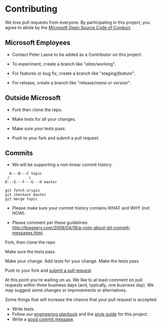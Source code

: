 # Contributing

We love pull requests from everyone. By participating in this project, you
agree to abide by the [Microsoft Open Source Code of Conduct](https://opensource.microsoft.com/codeofconduct/).

## Microsoft Employees

-   Contact Peter Lasne to be added as a Contributor on this project.

-   To experiment, create a branch like "_alias_/working".

-   For features or bug fix, create a branch like "staging/_feature_".

-   For release, create a branch like "release/_name or version_".

## Outside Microsoft

-   Fork then clone the repo.

-   Make tests for all your changes.

-   Make sure your tests pass.

-   Push to your fork and submit a pull request.

## Commits

-   We will be supporting a non-linear commit history.

```
  A---B---C topic
 /         \
D---E---F---G---H master

git fetch origin
git checkout master
git merge topic
```

-   Please make sure your commit history contains WHAT and WHY (not HOW).

-   Please comment per these guidelines: http://tbaggery.com/2008/04/19/a-note-about-git-commit-messages.html.

Fork, then clone the repo

Make sure the tests pass

Make your change. Add tests for your change. Make the tests pass

Push to your fork and [submit a pull request][pr].

[pr]: https://github.com/xyz

At this point you're waiting on us. We like to at least comment on pull requests
within three business days (and, typically, one business day). We may suggest
some changes or improvements or alternatives.

Some things that will increase the chance that your pull request is accepted:

-   Write tests.
-   Follow our [engineering playbook][playbook] and the [style guide][style] for this project.
-   Write a [good commit message][commit].

[playbook]: https://github.com/cloudbeatsch/code-with-engineering-playbook
[style]: https://github.com/xyz
[commit]: http://tbaggery.com/2008/04/19/a-note-about-git-commit-messages.html
